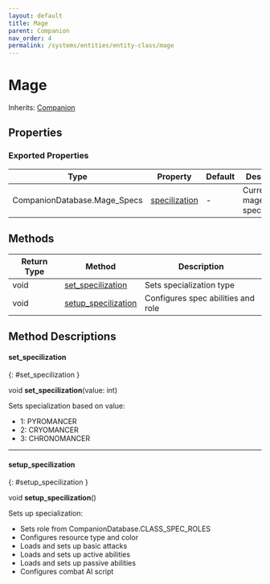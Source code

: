 ```yaml
---
layout: default
title: Mage
parent: Companion
nav_order: 4
permalink: /systems/entities/entity-class/mage
---
```


# Mage

Inherits: [Companion](../companion/)

## Properties

### Exported Properties

| Type | Property | Default | Description |
|------|----------|---------|-------------|
| CompanionDatabase.Mage_Specs | [specilization](#specilization) | - | Current mage specialization |

## Methods

| Return Type | Method | Description |
|------------|---------|-------------|
| void | [set_specilization](#set_specilization) | Sets specialization type |
| void | [setup_specilization](#setup_specilization) | Configures spec abilities and role |

## Method Descriptions 

#### set_specilization
{: #set_specilization }

void **set_specilization**(value: int)

Sets specialization based on value:
* 1: PYROMANCER
* 2: CRYOMANCER
* 3: CHRONOMANCER

---

#### setup_specilization
{: #setup_specilization }

void **setup_specilization**()

Sets up specialization:
* Sets role from CompanionDatabase.CLASS_SPEC_ROLES
* Configures resource type and color
* Loads and sets up basic attacks
* Loads and sets up active abilities
* Loads and sets up passive abilities
* Configures combat AI script